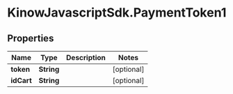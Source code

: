 # KinowJavascriptSdk.PaymentToken1

## Properties
Name | Type | Description | Notes
------------ | ------------- | ------------- | -------------
**token** | **String** |  | [optional] 
**idCart** | **String** |  | [optional] 


